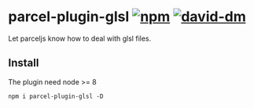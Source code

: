 # parcel-plugin-glsl [![npm](https://img.shields.io/npm/v/parcel-plugin-vue.svg)](https://www.npmjs.com/package/parcel-plugin-vue) [![david-dm](https://david-dm.org/parcel-bundler/parcel.svg)](https://david-dm.org/lc60005457/parcel-plugin-vue)

Let parceljs know how to deal with glsl files.

## Install

The plugin need node >= 8

```auto
npm i parcel-plugin-glsl -D
```